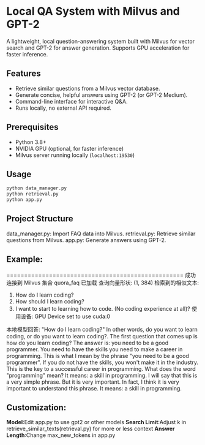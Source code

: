 # Local QA System with Milvus and GPT-2

A lightweight, local question-answering system built with Milvus for vector search and GPT-2 for answer generation. Supports GPU acceleration for faster inference.

## Features
- Retrieve similar questions from a Milvus vector database.
- Generate concise, helpful answers using GPT-2 (or GPT-2 Medium).
- Command-line interface for interactive Q&A.
- Runs locally, no external API required.

## Prerequisites
- Python 3.8+
- NVIDIA GPU (optional, for faster inference)
- Milvus server running locally (`localhost:19530`)

## Usage
```bash
python data_manager.py
python retrieval.py
python app.py
```
## Project Structure
data_manager.py: Import FAQ data into Milvus.
retrieval.py: Retrieve similar questions from Milvus.
app.py: Generate answers using GPT-2.

## Example:
==================================================
成功连接到 Milvus
集合 quora_faq 已加载
查询向量形状: (1, 384)
检索到的相似文本:
1. How do I learn coding?
2. How should I learn coding?
3. I want to start to learning how to code. (No coding experience at all)?
使用设备: GPU
Device set to use cuda:0

本地模型回答:
"How do I learn coding?" In other words, do you want to learn coding, or do you want to learn coding?.
The first question that comes up is how do you learn coding? The answer is: you need to be a good programmer. You need to have the skills you need to make a career in programming. This is what I mean by the phrase "you need to be a good programmer". If you do not have the skills, you won't make it in the industry. This is the key to a successful career in programming.
What does the word "programming" mean?
It means: a skill in programming.
I will say that this is a very simple phrase. But it is very important. In fact, I think it is very important to understand this phrase. It means: a skill in programming.      


## Customization:
**Model**:Edit app.py to use gpt2 or other models
**Search Limit**:Adjust k in retrieve_similar_texts(retrieval.py) for more or less context
**Answer Length**:Change max_new_tokens in app.py


